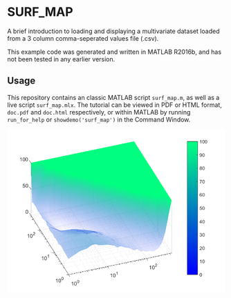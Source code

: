 # SURF_MAP

A brief introduction to loading and displaying a multivariate dataset loaded
from a 3 column comma-seperated values file (.csv).

This example code was generated and written in MATLAB R2016b, and has not been
tested in any earlier version.

## Usage

This repository contains an classic MATLAB script `surf_map.m`, as well as a 
live script `surf_map.mlx`. The tutorial can be viewed in PDF or HTML format, 
`doc.pdf` and `doc.html` respectively, or within MATLAB by running `run_for_help`
or `showdemo('surf_map')` in the Command Window.

![surf_map output](example_surface.png)